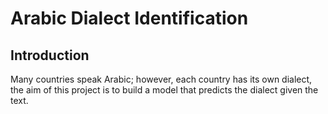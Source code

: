 # Arabic Dialect Identification

## Introduction
Many countries speak Arabic; however, each country has its own dialect, the aim of this project is to
build a model that predicts the dialect given the text.